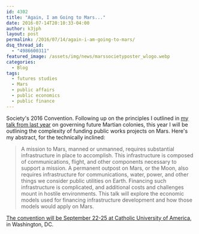 ```yaml
---
id: 4302
title: "Again, I am Going to Mars..."
date: 2016-07-14T20:10:33-04:00
author: k3jph
layout: post
permalink: /2016/07/14/again-i-am-going-to-mars/
dsq_thread_id:
  - "4986600311"
featured_image: /assets/img/news/marssocietyposter_wlogo.webp
categories:
  - Blog
tags:
  - futures studies
  - Mars
  - public affairs
  - public economics
  - public finance
---
```

Society's 2016 Convention.  Following up on the principles I outlined
in [my talk from last
year](/2015/09/14/planning-for-martian-polity-now-on-youtube/)
on governing future Martian colonies, this year I will be outlining
the complexity of funding public works projects on Mars.  Here's
my abstract, for the technically inclined:

> A mission to Mars, manned or unmanned, requires substantial
infrastructure in place to accomplish.  This infrastructure is
composed of communications, flight, and other components necessary
to support a mission.  A permanent outpost on Mars, or the Moon,
also requires infrastructure for communications, water, power, and
other things we consider public utilities on Earth.  Financing such
infrastructure is complicated, and additional costs and challenges
mount in hostile environments.  This talk will explore the economic
models used for financing infrastructure development and how those
models would apply on Mars.

[The convention will be September 22-25 at Catholic University of
America](http://www.marssociety.org/home/news/?post=save-the-date-2016-mars-society-convention-in-washington-dc),
in Washington, DC.

